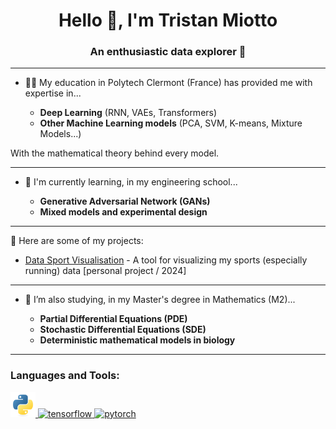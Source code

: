 <h1 align="center">Hello 👋, I'm Tristan Miotto</h1>
<h3 align="center">An enthusiastic data explorer 🔭</h3>

---

- 👨‍💻 My education in Polytech Clermont (France) has provided me with expertise in...

  - **Deep Learning** (RNN, VAEs, Transformers)
  - **Other Machine Learning models** (PCA, SVM, K-means, Mixture Models...)
 
With the mathematical theory behind every model.

---

- 🌱 I'm currently learning, in my engineering school...

  - **Generative Adversarial Network (GANs)**
  - **Mixed models and experimental design**

---

🚀 Here are some of my projects:
- [Data Sport Visualisation](https://github.com/Tristan-Miotto/data-sport-visualisation) - A tool for visualizing my sports (especially running) data [personal project / 2024]

---

- 🌱 I’m also studying, in my Master's degree in Mathematics (M2)...

  - **Partial Differential Equations (PDE)**
  - **Stochastic Differential Equations (SDE)**
  - **Deterministic mathematical models in biology**
 
---

<h3 align="left">Languages and Tools:</h3>
<p align="left"> <a href="https://www.python.org" target="_blank" rel="noreferrer"> <img src="https://raw.githubusercontent.com/devicons/devicon/master/icons/python/python-original.svg" alt="python" width="40" height="40"/>  </a> <a href="https://www.tensorflow.org" target="_blank" rel="noreferrer"> <img src="https://www.vectorlogo.zone/logos/tensorflow/tensorflow-icon.svg" alt="tensorflow" width="40" height="40"/> </a> <a href="https://pytorch.org/" target="_blank" rel="noreferrer"> <img src="https://www.vectorlogo.zone/logos/pytorch/pytorch-icon.svg" alt="pytorch" width="40" height="40"/> </a> </p>
